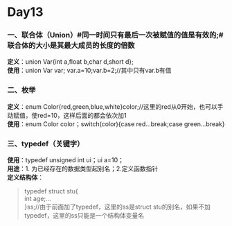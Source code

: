 # Day13  
### 一、联合体（Union）#同一时间只有最后一次被赋值的值是有效的;#联合体的大小是其最大成员的长度的倍数  
**定义**：union Var{int a,float b,char d,short d};  
**使用**：union Var var; var.a=10;var.b=2;//其中只有var.b有值  
### 二、枚举  
**定义**：enum Color{red,green,blue,white}color;//这里的red从0开始，也可以手动赋值，使red=10，这样后面的都会依次加1  
**使用**：enum Color color；switch(color){case red...break;case green...break}  
### 三、typedef（关键字）  
**使用**：typedef unsigned int ui；ui a=10；  
**用途**：1. 为已经存在的数据类型起别名；2.定义函数指针  
**定义结构体**：  
>typedef struct stu{  
>int age;...    
>}ss;//由于前面加了typedef，这里的ss是struct stu的别名，如果不加typedef，这里的ss只能是一个结构体变量名
